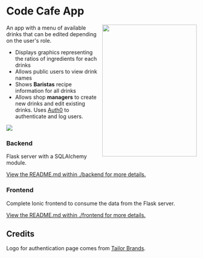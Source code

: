 # Code Cafe App
<img src="https://66.media.tumblr.com/b4597888f3b34bd1f53c1f68a6587b94/0b795c1705c90200-55/s1280x1920/5247dec10643bdf5e1c5b9ba2046bb1743be86d3.png"  width="250" height="350"  align="right">

An app with a menu of available drinks that can be edited depending on the user's role. 

* Displays graphics representing the ratios of ingredients for each drinks
* Allows public users to view drink names
* Shows **Baristas** recipe information for all drinks 
* Allows shop **managers** to create new drinks and edit existing drinks. Uses <a href="https://auth0.com/">Auth0</a> to authenticate and log users. 


<img src="https://66.media.tumblr.com/9b3e459432f3fda9ea90b0dee2b8aafb/7cddbaf1b736ff63-fe/s1280x1920/f6450b13958cf7c9509f4413cad137f4c71bb5b1.png">


### Backend

Flask server with a SQLAlchemy module. 

[View the README.md within ./backend for more details.](./backend/README.md)

### Frontend

Complete Ionic frontend to consume the data from the Flask server.

[View the README.md within ./frontend for more details.](./frontend/README.md)

## Credits 
Logo for authentication page comes from <a href="https://www.tailorbrands.com">Tailor Brands</a>. 
